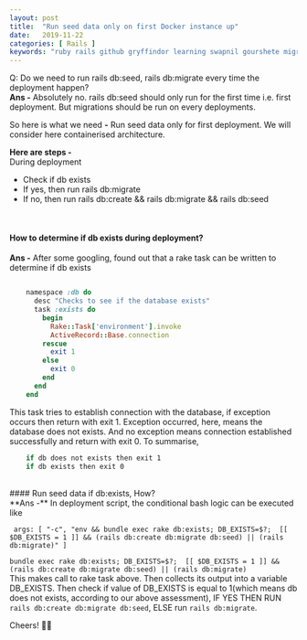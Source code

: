 ```yaml
---
layout: post
title:  "Run seed data only on first Docker instance up"
date:   2019-11-22
categories: [ Rails ]
keywords: "ruby rails github gryffindor learning swapnil gourshete migration docker kubernetes circleci bash devops"
---
```


Q: Do we need to run rails db:seed, rails db:migrate every time the deployment happen? <br>
**Ans -** Absolutely no. rails db:seed should only run for the first time i.e. first deployment. But migrations should
be run on every deployments. 

So here is what we need **-** Run seed data only for first deployment. We will consider here containerised architecture.

**Here are steps -** <br> 
During deployment
* Check if db exists
* If yes, then run rails db:migrate
* If no, then run rails db:create && rails db:migrate && rails db:seed

<br>

#### How to determine if db exists during deployment? <br>
**Ans -** After some googling, found out that a rake task can be written to determine if db exists

```ruby

    namespace :db do
      desc "Checks to see if the database exists"
      task :exists do
        begin
          Rake::Task['environment'].invoke
          ActiveRecord::Base.connection
        rescue
          exit 1
        else
          exit 0
        end
      end
    end    

```

This task tries to establish connection with the database, if exception occurs then return with exit 1. Exception
occurred, here, means the database does not exists. And no exception means connection established successfully and
return with exit 0. To summarise, 

```bash
    if db does not exists then exit 1
    if db exists then exit 0
```
 
<br>
#### Run seed data if db:exists, How? <br>
**Ans -** In deployment script, the conditional bash logic can be executed like 

     args: [ "-c", "env && bundle exec rake db:exists; DB_EXISTS=$?;  [[ $DB_EXISTS = 1 ]] && (rails db:create db:migrate db:seed) || (rails db:migrate)" ]

`bundle exec rake db:exists; DB_EXISTS=$?;  [[ $DB_EXISTS = 1 ]] && (rails db:create db:migrate db:seed) || (rails db:migrate)` <br>
This makes call to rake task above. Then collects its output into a variable DB_EXISTS. Then check if value of DB_EXISTS is equal to 1(which means db does not
exists, according to our above assessment), IF YES THEN RUN `rails db:create db:migrate db:seed`, ELSE run `rails db:migrate`.


Cheers! 🍻🍻